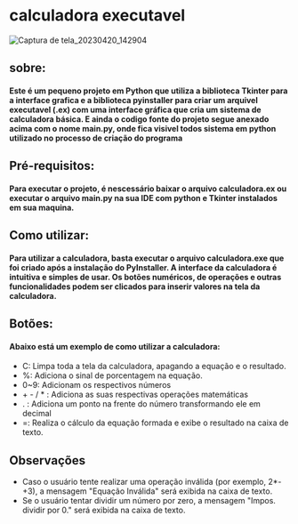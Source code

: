 # calculadora executavel

![Captura de tela_20230420_142904](https://user-images.githubusercontent.com/127805808/233443091-b9309fc0-2502-445d-ac8b-d4eef9f70ac5.png)

## sobre:
<h4> Este é um pequeno projeto em Python que utiliza a biblioteca Tkinter para a interface grafica e a biblioteca pyinstaller para criar um arquivel executavel (.ex) com uma interface gráfica que cria um sistema de calculadora básica.
E ainda o codigo fonte do projeto segue anexado acima com o nome main.py, onde fica visivel todos sistema em python utilizado no processo de criação do programa </h4>

## Pré-requisitos:
<h4>Para executar o projeto, é nescessário baixar o arquivo calculadora.ex ou executar o arquivo main.py na sua IDE com python e Tkinter instalados em sua maquina. </h4>

## Como utilizar:
<h4> Para utilizar a calculadora, basta executar o arquivo calculadora.exe que foi criado após a instalação do PyInstaller. A interface da calculadora é intuitiva e simples de usar. Os botões numéricos, de operações e outras funcionalidades podem ser clicados para inserir valores na tela da calculadora. 
</h4>

## Botões:
<h4> Abaixo está um exemplo de como utilizar a calculadora:</h4>
<ul>
  <li>C: Limpa toda a tela da calculadora, apagando a equação e o resultado.</li>
  <li>%: Adiciona o sinal de porcentagem na equação.</li>
  <li>0~9: Adicionam os respectivos números</li>
  <li>+ - / * : Adiciona as suas respectivas operações matemáticas</li>
  <li> .  : Adiciona um ponto na frente do número transformando ele em decimal</li>
  <li>=: Realiza o cálculo da equação formada e exibe o resultado na caixa de texto.</li>
</ul>

## Observações
<ul>
  <li>Caso o usuário tente realizar uma operação inválida (por exemplo, 2*-+3), a mensagem "Equação Inválida" será exibida na caixa de texto.</l1>
  <li>Se o usuário tentar dividir um número por zero, a mensagem "Impos. dividir por 0." será exibida na caixa de texto.</li>
</ul>
